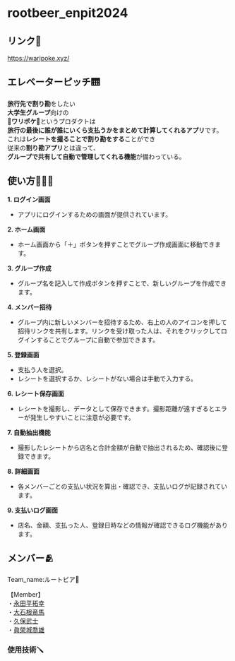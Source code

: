# rootbeer_enpit2024
## リンク🔗
https://waripoke.xyz/

## エレベーターピッチ🛗
**旅行先で割り勘**をしたい<br>
**大学生グループ**向けの<br>
👛**ワリポケ**👛というプロダクトは<br>
**旅行の最後に誰が誰にいくら支払うかをまとめて計算してくれるアプリ**です。<br>
これは**レシートを撮ることで割り勘をする**ことができ<br>
従来の**割り勘アプリ**とは違って、<br>
**グループで共有して自動で管理してくれる機能**が備わっている。

## 使い方👨🏻‍💻
**1. ログイン画面**
   - アプリにログインするための画面が提供されています。

**2. ホーム画面**
   - ホーム画面から「＋」ボタンを押すことでグループ作成画面に移動できます。

**3. グループ作成**
   - グループ名を記入して作成ボタンを押すことで、新しいグループを作成できます。

**4. メンバー招待**
   - グループ内に新しいメンバーを招待するため、右上の人のアイコンを押して招待リンクを共有します。リンクを受け取った人は、それをクリックしてログインすることでグループに自動で参加できます。

**5. 登録画面**
   - 支払う人を選択。
   - レシートを選択するか、レシートがない場合は手動で入力する。

**6. レシート保存画面**
   - レシートを撮影し、データとして保存できます。撮影距離が遠すぎるとエラーが発生しやすいことに注意が必要です。

**7. 自動抽出機能**
   - 撮影したレシートから店名と合計金額が自動で抽出されるため、確認後に登録できます。

**8. 詳細画面**
   - 各メンバーごとの支払い状況を算出・確認でき、支払いログが記録されています。

**9. 支払いログ画面**
   - 店名、金額、支払った人、登録日時などの情報が確認できるログ機能があります。

## メンバー🫂
<p>Team_name:ルートビア🍺</p>
【Member】<br>
  ・<a href = "https://github.com/nagatahiro">永田平拓幸</a><br>
  ・<a href = "https://github.com/smryouma">大石根竜馬</a><br>
  ・<a href = "https://github.com/takeshi0033">久保武士</a><br>
  ・<a href = "https://github.com/maeshirotakao">眞榮城喬雄</a><br>
  
### 使用技術🪛


